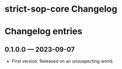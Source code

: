 # strict-sop-core Changelog

# Changelog entries

<a id='changelog-0.1.0.0'></a>
## 0.1.0.0 — 2023-09-07

* First version. Released on an unsuspecting world.

